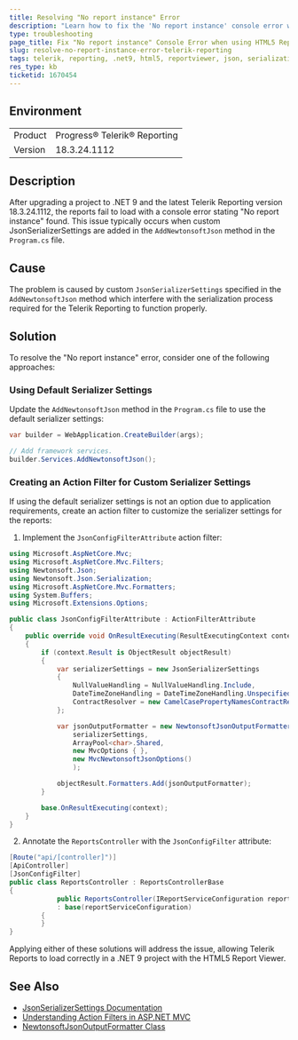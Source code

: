 ```yaml
---
title: Resolving "No report instance" Error
description: "Learn how to fix the 'No report instance' console error when using Telerik Reporting in a .NET 9 project with the HTML5 Report Viewer."
type: troubleshooting
page_title: Fix "No report instance" Console Error when using HTML5 Report Viewer
slug: resolve-no-report-instance-error-telerik-reporting
tags: telerik, reporting, .net9, html5, reportviewer, json, serialization
res_type: kb
ticketid: 1670454
---
```


## Environment

<table>
<tbody>
<tr>
<td>Product</td>
<td>Progress® Telerik® Reporting</td>
</tr>
<tr>
<td>Version</td>
<td>18.3.24.1112</td>
</tr>
</tbody>
</table>

## Description

After upgrading a project to .NET 9 and the latest Telerik Reporting version 18.3.24.1112, the reports fail to load with a console error stating "No report instance" found. This issue typically occurs when custom JsonSerializerSettings are added in the `AddNewtonsoftJson` method in the `Program.cs` file.

## Cause

The problem is caused by custom `JsonSerializerSettings` specified in the `AddNewtonsoftJson` method which interfere with the serialization process required for the Telerik Reporting to function properly.

## Solution

To resolve the "No report instance" error, consider one of the following approaches:

### Using Default Serializer Settings

Update the `AddNewtonsoftJson` method in the `Program.cs` file to use the default serializer settings:

```csharp
var builder = WebApplication.CreateBuilder(args);

// Add framework services.
builder.Services.AddNewtonsoftJson();
```

### Creating an Action Filter for Custom Serializer Settings

If using the default serializer settings is not an option due to application requirements, create an action filter to customize the serializer settings for the reports:

1. Implement the `JsonConfigFilterAttribute` action filter:

```csharp
using Microsoft.AspNetCore.Mvc;
using Microsoft.AspNetCore.Mvc.Filters;
using Newtonsoft.Json;
using Newtonsoft.Json.Serialization;
using Microsoft.AspNetCore.Mvc.Formatters;
using System.Buffers;
using Microsoft.Extensions.Options;

public class JsonConfigFilterAttribute : ActionFilterAttribute
{
    public override void OnResultExecuting(ResultExecutingContext context)
    {
        if (context.Result is ObjectResult objectResult)
        {
            var serializerSettings = new JsonSerializerSettings
            {
                NullValueHandling = NullValueHandling.Include,
                DateTimeZoneHandling = DateTimeZoneHandling.Unspecified,
                ContractResolver = new CamelCasePropertyNamesContractResolver()
            };

            var jsonOutputFormatter = new NewtonsoftJsonOutputFormatter(
                serializerSettings,
                ArrayPool<char>.Shared,
                new MvcOptions { },
                new MvcNewtonsoftJsonOptions()
                );

            objectResult.Formatters.Add(jsonOutputFormatter);
        }

        base.OnResultExecuting(context);
    }
}
```

2. Annotate the `ReportsController` with the `JsonConfigFilter` attribute:

```csharp
[Route("api/[controller]")]
[ApiController]
[JsonConfigFilter]
public class ReportsController : ReportsControllerBase
{
            public ReportsController(IReportServiceConfiguration reportServiceConfiguration)
            : base(reportServiceConfiguration)
        {
        }
}
```

Applying either of these solutions will address the issue, allowing Telerik Reports to load correctly in a .NET 9 project with the HTML5 Report Viewer.

## See Also

- [JsonSerializerSettings Documentation](https://www.newtonsoft.com/json/help/html/T_Newtonsoft_Json_JsonSerializerSettings.htm)
- [Understanding Action Filters in ASP.NET MVC](https://learn.microsoft.com/en-us/aspnet/mvc/overview/older-versions-1/controllers-and-routing/understanding-action-filters-cs)
- [NewtonsoftJsonOutputFormatter Class](https://learn.microsoft.com/en-us/dotnet/api/microsoft.aspnetcore.mvc.formatters.newtonsoftjsonoutputformatter?view=aspnetcore-8.0)
